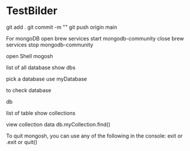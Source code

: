 # TestBilder
git add .
git commit -m ""
git push origin main





For mongoDB 
open
  brew services start mongodb-community
close
  brew services stop mongodb-community

open Shell
  mogosh

list of all database
  show dbs

pick a database
  use myDatabase 

to check database

  db

list of table
  show collections

view collection data
  db.myCollection.find()


To quit mongosh, you can use any of the following in the console:
  exit or
  .exit or
  quit()